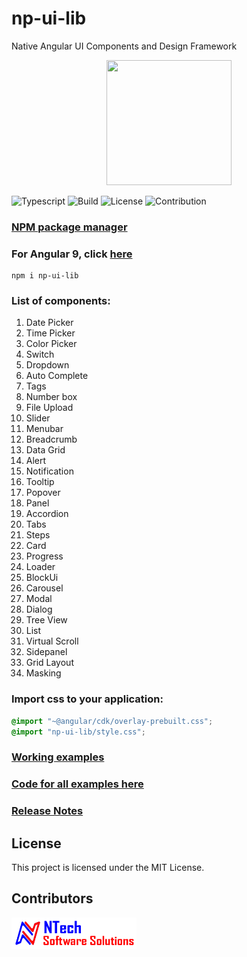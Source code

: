 # np-ui-lib  
Native Angular UI Components and Design Framework

<p align="center">
  <img width="200px" height="200px" src="https://raw.githubusercontent.com/NilavPatel/np-ui-package/master/src/assets/images/logo.png">
</p>

![Typescript](https://raw.githubusercontent.com/NilavPatel/np-ui-package/master/src/assets/images/typescript.svg)
![Build](https://raw.githubusercontent.com/NilavPatel/np-ui-package/master/src/assets/images/build.svg)
![License](https://raw.githubusercontent.com/NilavPatel/np-ui-package/master/src/assets/images/license.svg)
![Contribution](https://raw.githubusercontent.com/NilavPatel/np-ui-package/master/src/assets/images/contributions.svg)

### [NPM package manager](https://www.npmjs.com/package/np-ui-lib)  
### For Angular 9, click [here](https://www.npmjs.com/package/np-ui-lib/v/9.20.0)  
````
npm i np-ui-lib
````
### List of components:
1.  Date Picker
1.  Time Picker
1.  Color Picker
1.  Switch
1.  Dropdown
1.  Auto Complete
1.  Tags
1.  Number box
1.  File Upload
1.  Slider
1.  Menubar
1.  Breadcrumb
1.  Data Grid
1.  Alert
1.  Notification
1.  Tooltip
1.  Popover
1.  Panel
1.  Accordion
1.  Tabs
1.  Steps
1.  Card
1.  Progress
1.  Loader
1.  BlockUi
1.  Carousel
1.  Modal
1.  Dialog
1.  Tree View
1.  List
1.  Virtual Scroll
1.  Sidepanel
1.  Grid Layout
1.  Masking

### Import css to your application:
````css
@import "~@angular/cdk/overlay-prebuilt.css";
@import "np-ui-lib/style.css";
````

### [Working examples](https://stackblitz.com/edit/np-ui-lib)
### [Code for all examples here](https://github.com/NilavPatel/np-ui-package/tree/master/src/app)
### [Release Notes](https://github.com/NilavPatel/np-ui-package/tree/master/projects/np-ui-lib/CHANGELOG.md)

## License
This project is licensed under the MIT License.
## Contributors
<p>
  <img width="200px" height="50px" src="https://raw.githubusercontent.com/NilavPatel/nilavpatel.github.io/master/images/logo-large.png">
</p>